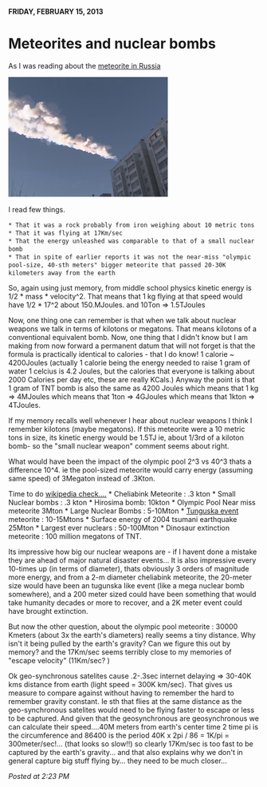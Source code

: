 **FRIDAY, FEBRUARY 15, 2013**

Meteorites and nuclear bombs
=================

As I was reading about the [meteorite in Russia](http://www.reuters.com/article/2013/02/15/us-russia-meteorite-idUSBRE91E05Z20130215)

![Alt text](images/meteorite.JPG)

I read few things.

    * That it was a rock probably from iron weighing about 10 metric tons
    * That it was flying at 17Km/sec
    * That the energy unleashed was comparable to that of a small nuclear bomb
    * That in spite of earlier reports it was not the near-miss "olympic pool-size, 40-sth meters" bigger meteorite that passed 20-30K kilometers away from the earth

So, again using just memory,  from middle school physics kinetic energy is 1/2 * mass * velocity^2.
That means that 1 kg flying at that speed would have 1/2 * 17^2 about 150.MJoules.
and 10Ton => 1.5TJoules

Now, one thing one can remember is that when we talk about nuclear weapons  we talk in terms of kilotons or megatons. That means kilotons of a conventional equivalent bomb. Now, one thing that I didn't know but I am making from now forward a permanent datum that will not forget is that the formula is practically identical to calories - that I do know!
1 calorie ~ 4200Joules  (actually 1 calorie being the energy needed to raise 1 gram of water 1 celcius is 4.2 Joules, but the calories that everyone is talking about 2000 Calories per day etc, these are really KCals.)
Anyway the point is that 1 gram of TNT bomb is also the same as 4200 Joules
which means that 1 kg => 4MJoules
which means that 1ton => 4GJoules
which means that 1kton => 4TJoules.

If my memory recalls well whenever I hear about nuclear weapons I think I remember kilotons (maybe megatons).  If this meteorite were a 10 metric tons in size, its kinetic energy would be 1.5TJ ie, about 1/3rd of a kiloton bomb- so the "small nuclear weapon" comment seems about right.

What would have been the impact of the olympic pool 2^3 vs 40^3 thats a difference 10^4.
ie the pool-sized meteorite would carry energy (assuming same speed) of 3Megaton instead of .3Kton.

Time to do [wikipedia check....](http://en.wikipedia.org/wiki/TNT_equivalent#Examples)
	* Cheliabink Meteorite : .3 kton
    * Small Nuclear bombs : .3 kton
    * Hirosima bomb: 10kton
    * Olympic Pool Near miss meteorite 3Mton
    * Large Nuclear Bombs : 5-10Mton
    * [Tunguska event](http://en.wikipedia.org/wiki/Tunguska_event) meteorite : 10-15Mtons
    * Surface energy of 2004 tsumani earthquake 25Mton
    * Largest ever nuclears : 50-100Mton
    * Dinosaur extinction meteorite :  100 million megatons of TNT.

Its impressive how big our nuclear weapons are - if I havent done a mistake they are ahead of major natural disaster events... It is also impressive every 10-times up (in terms of diameter), thats obviously 3 orders of magnitude more energy, and from a 2-m diameter cheliabink meteorite, the 20-meter size would have been an tugunska like event (like a mega nuclear bomb somewhere), and a 200 meter sized could have been something that would take humanity decades or more to recover, and a 2K meter event could have brought extinction.

But now the other question, about the olympic pool meteorite :  30000 Kmeters (about 3x the earth's diameters) really seems a tiny distance.  Why isn't it being pulled by the earth's gravity? Can we figure this out by memory?
and the 17Km/sec seems terribly close to my memories of "escape velocity" (11Km/sec? )

Ok geo-synchronous satelites cause .2-.3sec internet delaying => 30-40K kms distance from earth (light speed = 300K km/sec). That gives us measure to compare against without having to remember the hard to remember gravity constant. Ie sth that flies at the same distance as the geo-synchronous satelites would need to be flying faster to escape or less to be captured. And given that the geosynchronous are geosynchronous we can calculate their speed....40M meters from earth's center time 2 time pi is the circumference and 86400 is the period 40K x 2pi / 86 = 1K/pi = 300meter/sec!... (that looks so slow!!)
so clearly 17Km/sec  is too fast to be captured by the earth's gravity... and that also explains why we don't in general capture big stuff flying by... they need to be much closer...

_Posted at 2:23 PM_